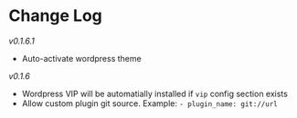 # Change Log

*v0.1.6.1*

- Auto-activate wordpress theme

*v0.1.6*

- Wordpress VIP will be automatially installed if `vip` config section exists
- Allow custom plugin git source. Example: `- plugin_name: git://url`